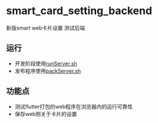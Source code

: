 # smart_card_setting_backend

新版smart web卡片设置 测试后端

## 运行
- 开发阶段使用[runServer.sh](script/runServer.sh)
- 发布程序使用[packServer.sh](script/packServer.sh)

## 功能点
- 测试flutter打包的web程序在浏览器内的运行可靠性  
- 保存web侧关于卡片的设置

